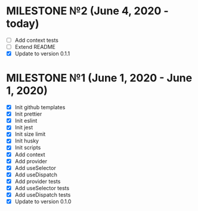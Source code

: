 # MILESTONE №2 (June 4, 2020 - today)

- [ ] Add context tests
- [ ] Extend README
- [x] Update to version 0.1.1

# MILESTONE №1 (June 1, 2020 - June 1, 2020)

- [x] Init github templates
- [x] Init prettier
- [x] Init eslint
- [x] Init jest
- [x] Init size limit
- [x] Init husky
- [x] Init scripts
- [x] Add context
- [x] Add provider
- [x] Add useSelector
- [x] Add useDispatch
- [x] Add provider tests
- [x] Add useSelector tests
- [x] Add useDispatch tests
- [x] Update to version 0.1.0

